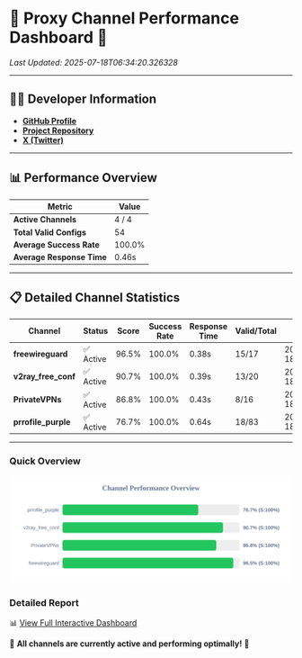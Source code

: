 # 🌟 Proxy Channel Performance Dashboard 🌟

_Last Updated: 2025-07-18T06:34:20.326328_

---

## 👩‍💻 Developer Information

- **[GitHub Profile](https://github.com/4n0nymou3)**  
- **[Project Repository](https://github.com/4n0nymou3/multi-proxy-config-fetcher)**  
- **[X (Twitter)](https://x.com/4n0nymou3)**  

---

## 📊 Performance Overview

| Metric                | Value       |
|-----------------------|-------------|
| **Active Channels**   | 4 / 4       |
| **Total Valid Configs** | 54          |
| **Average Success Rate** | 100.0%      |
| **Average Response Time** | 0.46s       |

---

## 📋 Detailed Channel Statistics

| Channel          | Status     | Score  | Success Rate | Response Time | Valid/Total | Last Success               |
|------------------|------------|--------|--------------|---------------|-------------|----------------------------|
| **freewireguard**  | ✅ Active  | 96.5%  | 100.0% | 0.38s         | 15/17       | 2025-07-18T06:34:20.324447 |
| **v2ray_free_conf**  | ✅ Active  | 90.7%  | 100.0% | 0.39s         | 13/20       | 2025-07-18T06:34:19.437373 |
| **PrivateVPNs**  | ✅ Active  | 86.8%  | 100.0% | 0.43s         | 8/16       | 2025-07-18T06:34:19.917883 |
| **prrofile_purple**  | ✅ Active  | 76.7%  | 100.0% | 0.64s         | 18/83       | 2025-07-18T06:34:18.931909 |

---

### Quick Overview
<div align="center">
  <a href="https://raw.githubusercontent.com/nullluser/NullRepo/refs/heads/main/assets/channel_stats_chart.svg">
    <img src="https://raw.githubusercontent.com/nullluser/NullRepo/refs/heads/main/assets/channel_stats_chart.svg" alt="Source Performance Statistics" width="800">
  </a>
</div>

### Detailed Report
📊 [View Full Interactive Dashboard](https://htmlpreview.github.io/?https://github.com/nullluser/NullRepo/blob/main/assets/performance_report.html)

🎉 **All channels are currently active and performing optimally!** 🎉

